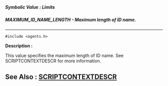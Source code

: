 ##### Symbolic Value : Limits
##### MAXIMUM_ID_NAME_LENGTH - Maximum length of ID name.
---
```
#include <agents.h>
```
**Description :**

This value specifies the maximum length of ID name.  See SCRIPTCONTEXTDESCR for 
more information.


**See Also :**
[SCRIPTCONTEXTDESCR](/reference/Data/SCRIPTCONTEXTDESCR)
---
